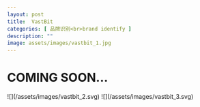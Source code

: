 ```yaml
---
layout: post
title:  VastBit
categories: [ 品牌识别<br>brand identify ]
description: ""
image: assets/images/vastbit_1.jpg
---
```

<h1></h1> 
<h1>COMING SOON...</h1> 
![](/assets/images/vastbit_2.svg)
![](/assets/images/vastbit_3.svg)


